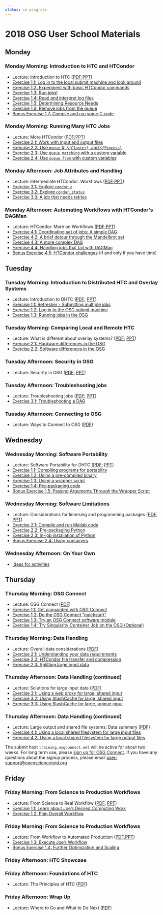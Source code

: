 ```yaml
---
status: in progress
---
```


# 2018 OSG User School Materials

## Monday

### Monday Morning: Introduction to HTC and HTCondor

- Lecture: Introduction to HTC ([PDF](/materials/day1/files/osgus18-day1-part1-intro-to-htc.pdf);[PPT](/materials/day1/files/osgus18-day1-part1-intro-to-htc.pptx))
- [Exercise 1.1: Log in to the local submit machine and look around](/materials/day1/part1-ex1-login.md)
- [Exercise 1.2: Experiment with basic HTCondor commands](/materials/day1/part1-ex2-commands.md)
- [Exercise 1.3: Run jobs!](/materials/day1/part1-ex3-jobs.md)
- [Exercise 1.4: Read and interpret log files](/materials/day1/part1-ex4-logs.md)
- [Exercise 1.5: Determining Resource Needs](/materials/day1/part1-ex5-request.md)
- [Exercise 1.6: Remove jobs from the queue](/materials/day1/part1-ex6-remove.md)
- [Bonus Exercise 1.7: Compile and run some C code](/materials/day1/part1-ex7-compile.md)

### Monday Morning: Running Many HTC Jobs

- Lecture: More HTCondor ([PDF](/materials/day1/files/osgus18-day1-part2-many-HTCondor-jobs.pdf);[PPT](/materials/day1/files/osgus18-day1-part2-many-HTCondor-jobs.pptx))
- [Exercise 2.1: Work with input and output files](/materials/day1/part2-ex1-files.md)
- [Exercise 2.2: Use `queue N`, `$(Cluster)`, and `$(Process)`](/materials/day1/part2-ex2-queue-n.md)
- [Exercise 2.3: Use `queue matching` with a custom variable](/materials/day1/part2-ex3-queue-matching.md)
- [Exercise 2.4: Use `queue from` with custom variables](/materials/day1/part2-ex4-queue-from.md)

### Monday Afternoon: Job Attributes and Handling

- Lecture: Intermediate HTCondor: Workflows ([PDF](/materials/day1/files/osgus18-day1-part3-matching-handling.pdf);[PPT](/materials/day1/files/osgus18-day1-part3-matching-handling.pptx))
- [Exercise 3.1: Explore `condor_q`](/materials/day1/part3-ex1-queue.md)
- [Exercise 3.2: Explore `condor_status`](/materials/day1/part3-ex2-status.md)
- [Exercise 3.3: A job that needs retries](/materials/day1/part3-ex3-job-retry.md)

### Monday Afternoon: Automating Workflows with HTCondor's DAGMan

- Lecture: HTCondor: More on Workflows ([PDF](/materials/day1/files/osgus18-day1-part4-dagman.pdf);[PPT](/materials/day1/files/osgus18-day1-part4-dagman.pptx))
- [Exercise 4.1: Coordinating set of jobs: A simple DAG](/materials/day1/part4-ex1-simple-dag.md)
- [Exercise 4.2: A brief detour through the Mandelbrot set](/materials/day1/part4-ex2-mandelbrot.md)
- [Exercise 4.3: A more complex DAG](/materials/day1/part4-ex3-complex-dag.md)
- [Exercise 4.4: Handling jobs that fail with DAGMan](/materials/day1/part4-ex4-failed-dag.md)
- [Bonus Exercise 4.5: HTCondor challenges](/materials/day1/part4-ex5-challenges.md) (If and only if you have time)

## Tuesday

### Tuesday Morning: Introduction to Distributed HTC and Overlay Systems

- Lecture: Introduction to DHTC ([PDF](/materials/day2/files/osgus18-day2-part1-intro-to-dhtc.pdf);
  [PPT](/materials/day2/files/osgus18-day2-part1-intro-to-dhtc.pptx))
- [Exercise 1.1: Refresher - Submitting multiple jobs](/materials/day2/part1-ex1-submit-refresher.md)
- [Exercise 1.2: Log in to the OSG submit machine](/materials/day2/part1-ex2-login-scp.md)
- [Exercise 1.3: Running jobs in the OSG](/materials/day2/part1-ex3-submit-osg.md)

### Tuesday Morning: Comparing Local and Remote HTC

- Lecture: What is different about overlay systems?
  ([PDF](/materials/day2/files/osgus18-day2-part2-overlay-differences.pdf);
  [PPT](/materials/day2/files/osgus18-day2-part2-overlay-differences.pptx))
- [Exercise 2.1: Hardware differences in the OSG](/materials/day2/part2-ex1-hardware-diffs.md)
- [Exercise 2.2: Software differences in the OSG](/materials/day2/part2-ex2-software-diffs.md)

### Tuesday Afternoon: Security in OSG

- Lecture: Security in OSG ([PDF](/materials/day2/files/osgus18-day2-part3-security.pdf);
  [PPT](/materials/day2/files/osgus18-day2-part3-security.pptx))

### Tuesday Afternoon: Troubleshooting jobs

- Lecture: Troubleshooting jobs ([PDF](/materials/day2/files/osgus18-day2-part4-troubleshooting.pdf);
  [PPT](/materials/day2/files/osgus18-day2-part4-troubleshooting.pptx))
- [Exercise 3.1: Troubleshooting a DAG](/materials/day2/part3-ex1-troubleshooting.md)

### Tuesday Afternoon: Connecting to OSG

- Lecture: Ways to Connect to OSG ([PDF](/materials/day2/files/osgus18-day2-part5-ways-to-connect.pdf))

## Wednesday

### Wednesday Morning: Software Portability

- Lecture: Software Portability for DHTC ([PDF](/materials/day3/files/osgus18-day3-part1-software-portability.pdf); [PPT](/materials/day3/files/osgus18-day3-part1-software-portability.pptx))
- [Exercise 1.1: Compiling programs for portability](/materials/day3/part1-ex1-compiling.md)
- [Exercise 1.2: Using a pre-compiled binary](/materials/day3/part1-ex2-precompiled.md)
- [Exercise 1.3: Using a wrapper script](/materials/day3/part1-ex3-wrapper.md)
- [Exercise 1.4: Pre-packaging code](/materials/day3/part1-ex4-prepackaged.md)
- [Bonus Exercise 1.5: Passing Arguments Through the Wrapper Script](/materials/day3/part1-ex5-arguments.md)

### Wednesday Morning: Software Limitations

- Lecture: Considerations for licensing and programming packages
  ([PDF](/materials/day3/files/osgus18-day3-part2-software-license-interpret.pdf); [PPT](/materials/day3/files/osgus18-day3-part2-software-license-interpret.pptx))
- [Exercise 2.1: Compile and run Matlab code](/materials/day3/part2-ex1-matlab.md)
- [Exercise 2.2: Pre-packaging Python](/materials/day3/part2-ex2-python-built.md)
- [Exercise 2.3: In-job installation of Python](/materials/day3/part2-ex3-python-install.md)
- [Bonus Exercise 2.4: Using containers](/materials/day3/part2-ex4-containers.md)

### Wednesday Afternoon: On Your Own

- [Ideas for activities](/logistics/wednesday-activities.md)

## Thursday

### Thursday Morning: OSG Connect

- Lecture: OSG Connect ([PDF](/materials/day4/files/osgus18-day4-part1-osg-connect.pdf))
- [Exercise 1.1: Get acquainted with OSG Connect](/materials/day4/part1-ex1-connect-intro.md)
- [Exercise 1.2: Do the OSG Connect "quickstart"](/materials/day4/part1-ex2-connect-quickstart.md)
- [Exercise 1.3: Try an OSG Connect software module](/materials/day4/part1-ex3-connect-modules.md)
- [Exercise 1.4: Try Singularity Container Job on the OSG (Optional)](/materials/day4/part1-ex4-singularity.md)

### Thursday Morning: Data Handling

- Lecture: Overall data considerations ([PDF](/materials/day4/files/osgus18-day4-part2-overall-data.pdf))
- [Exercise 2.1: Understanding your data requirements](/materials/day4/part2-ex1-data-needs.md)
- [Exercise 2.2: HTCondor file transfer and compression](/materials/day4/part2-ex2-file-transfer.md)
- [Exercise 2.3: Splitting large input data](/materials/day4/part2-ex3-blast-split.md)

### Thursday Afternoon: Data Handling (continued)

- Lecture: Solutions for large input data ([PDF](/materials/day4/files/osgus18-day4-part3-large-input.pdf))
- [Exercise 3.1: Using a web proxy for large, shared input](/materials/day4/part3-ex1-blast-proxy.md)
- [Exercise 3.2: Using StashCache for large, shared input](/materials/day4/part3-ex2-stashcache-shared.md)
- [Exercise 3.3: Using StashCache for large, unique input](/materials/day4/part3-ex3-stashcache-unique.md)

### Thursday Afternoon: Data Handling (continued)

- Lecture: Large output and shared file systems; Data summary
  ([PDF](/materials/day4/files/osgus18-day4-part4-output-shared-fs.pdf))
- [Exercise 4.1: Using a local shared filesystem for large input files](/materials/day4/part4-ex1-input.md)
- [Exercise 4.2: Using a local shared filesystem for large output files](/materials/day4/part4-ex2-output.md)

The submit host `training.osgconnect.net` will be active for about two weeks.  For long term use, please
[sign up for OSG Connect](https://osgconnect.net/).
If you have any questions about the signup process, please email
<user-support@opensciencegrid.org>

## Friday

### Friday Morning: From Science to Production Workflows

- Lecture: From Science to Real Workflow ([PDF](/materials/day5/files/osgus18-day5-part1-real-workflows.pdf), [PPT](/materials/day5/files/osgus18-day5-part1-real-workflows.pptx))
- [Exercise 1.1: Learn about Joe’s Desired Computing Work](/materials/day5/part1-ex1-science-intro.md)
- [Exercise 1.2: Plan Overall Workflow](/materials/day5/part1-ex2-plan-workflow.md)

### Friday Morning: From Science to Production Workflows

- Lecture: From Workflow to Automated Production
  ([PDF](/materials/day5/files/osgus18-day5-part2-production-workflows.pdf),[PPT](/materials/day5/files/osgus18-day5-part2-production-workflows.pptx))
- [Exercise 1.3: Execute Joe’s Workflow](/materials/day5/part2-ex1-execute-workflow.md)
- [Bonus Exercise 1.4: Further Optimization and Scaling](/materials/day5/part2-ex2-workflow-tuning.md)

### Friday Afternoon: HTC Showcase
<!--
- Talk: [Dane Morgan](http://directory.engr.wisc.edu/mse/faculty/morgan_dane), Engineering:
  *HTC for Engineering Better Materials* ([PDF](/materials/day5/files/osgus18-day5-part3-showcase1-dmorgan.pdf))
- Talk: [Megan Frayer](https://payseur.genetics.wisc.edu/member.html), Genetics:
  *Using HTC in Genomic Ancestry Analysis* ([PDF](/materials/day5/files/osgus18-day5-part3-showcase2-mfrayer.pdf))
- Talk: [William Cocke](https://www.math.wisc.edu/~boston/), Mathematics:
  *Building a Character Table Database: A Use of Condor in Pure Math*
  ([PDF](/materials/day5/files/osgus18-day5-part3-showcase3-wcocke.pdf))
- Talk: [Edgar Spalding](http://www.botany.wisc.edu/spalding.htm), Botany:
  *HTC As a Tool to Study How Plant Genomes Function*
  ([PDF](/materials/day5/files/osgus18-day5-part3-showcase4-espalding.pdf))
-->
### Friday Afternoon: Foundations of HTC

- Lecture: The Principles of HTC ([PDF](/materials/day5/files/osgus18-day5-part4-htc-principles.pdf))

### Friday Afternoon: Wrap Up

- Lecture: Where to Go and What to Do Next ([PDF](/materials/day5/files/osgus18-day5-part5-whats-next.pdf))
